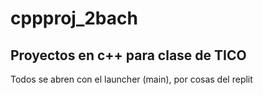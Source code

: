 # cppproj_2bach

Proyectos en c++ para clase de TICO
------
Todos se abren con el launcher (main), por cosas del replit
